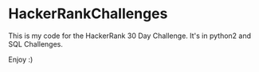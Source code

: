 # HackerRankChallenges
This is my code for the HackerRank 30 Day Challenge.
It's in python2 and SQL Challenges.

Enjoy :)
